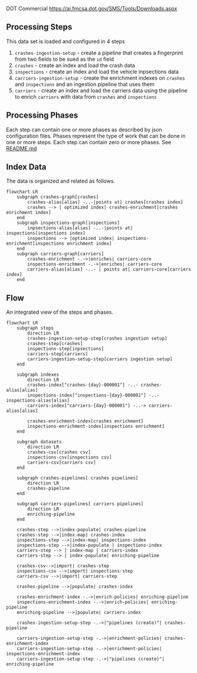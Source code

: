 DOT Commercial https://ai.fmcsa.dot.gov/SMS/Tools/Downloads.aspx

## Processing Steps

This data set is loaded and configured in 4 steps
1. `crashes-ingestion-setup` - create a pipeline that creates a fingerprint from two fields to be sued as the `id` field
1. `crashes` - create an index and load the crash data
1. `inspections` - create an index and load the vehicle inpsections data
1. `carriers-ingestion-setup` - create the enrichment indexes on `crashes` and `inspections` and an ingestion pipeline that uses them
1. `carriers` - create an index and load the carriers data using the pipeline to enrich `carriers` with data from `crashes` and `inspections`


## Processing Phases
Each step can contain one or more phases as described by json configuration files. Phases represent the type of work that can be done in one or more steps.  Each step can contain zero or more phases.
See [README.md](../README.md)

## Index Data
The data is organized and related as follows.

```mermaid
flowchart LR
    subgraph crashes-graph[crashes]
        crashes-alias[alias] -..-|points at| crashes[crashes index]
        crashes --> | optimized index| crashes-enrichment[crashes enrichment index]
    end
    subgraph inspections-graph[inspections]
        inpsections-alias[alias] -..-|points at| inspections[inspections index]
        inspections --> |optimized index| inspections-enrichment[inspections enrichment index]
    end
    subgraph carriers-graph[carriers]
        crashes-enrichment -.->|enriches| carriers-core
        inspections-enrichment -.->|enriches| carriers-core
        carriers-alias[alias] -..- | points at| carriers-core[carriers index]
    end
```

## Flow
An integrated view of the steps and phases.

```mermaid
flowchart LR
    subgraph steps
        direction LR
        crashes-ingestion-setup-step[crashes ingestion setup]
        crashes-step[crashes]
        inspections-step[inpsections]
        carriers-step[carriers]
        carriers-ingestion-setup-step[carriers ingestion setup]
    end

    subgraph indexes
        direction LR
        crashes-index["crashes-{day}-000001"] -..- crashes-alias[alias]
        inspections-index["inspections-{day}-000001"] -..- inspections-alias[alias]
        carriers-index["carriers-{day}-000001"] -..-> carriers-alias[alias]

        crashes-enrichment-index[crashes enrichment]
        inspections-enrichment-index[inspections enrichment]
    end

    subgraph datasets
        direction LR
        crashes-csv[crashes csv]
        inspections-csv[inspections csv]
        carriers-csv[carriers csv]
    end

    subgraph crashes-pipelines[ crashes pipelines]
        direction LR
        crashes-pipeline
    end

    subgraph carriers-pipelines[ carriers pipelines]
        direction LR
        enriching-pipeline
    end

    crashes-step -->|index-populate| crashes-pipeline
    crashes-step -->|index-map| crashes-index
    inspections-step -->|index-map| inspections-index
    inspections-step -->|index-populate | inspections-index
    carriers-step --> | index-map | carriers-index
    carriers-step --> | index-populate| enriching-pipeline

    crashes-csv-->|import| crashes-step
    inspections-csv -->|import| inspections-step
    carriers-csv -->|import| carriers-step

    crashes-pipeline -->|populate| crashes-index

    crashes-enrichment-index -.->|enrich-policies| enriching-pipeline
    inspections-enrichment-index -.->|enrich-policies| enriching-pipeline
    enriching-pipeline -->|populate| carriers-index

    crashes-ingestion-setup-step -.->|"pipelines (create)"| crashes-pipeline

    carriers-ingestion-setup-step -.->|enrichment-policies| crashes-enrichment-index
    carriers-ingestion-setup-step -.->|enrichment-policies| inspections-enrichment-index
    carriers-ingestion-setup-step -.->|"pipelines (create)"| enriching-pipeline


```